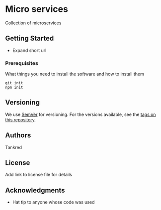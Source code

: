 # Micro services

Collection of microservices

## Getting Started

* Expand short url

### Prerequisites

What things you need to install the software and how to install them

```
git init
npm init

```

## Versioning

We use [SemVer](http://semver.org/) for versioning. For the versions available, see the [tags on this repository](https://github.com/your/project/tags).

## Authors

Tankred

## License

Add link to license file for details

## Acknowledgments

* Hat tip to anyone whose code was used
